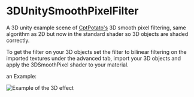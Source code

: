 # 3DUnitySmoothPixelFilter
A 3D unity example scene of [CptPotato's](https://github.com/CptPotato/GodotThings/tree/master/SmoothPixelFiltering)  3D smooth pixel filtering, same algorithm as 2D but now in the standard shader so 3D objects are shaded correctly.

To get the filter on your 3D objects set the filter to bilinear filtering on the imported textures under the advanced tab, import your 3D objects and apply the 3DSmoothPixel shader to your material.

an Example: 

![Example of the 3D effect](https://i.imgur.com/3g6QKQX.png)

